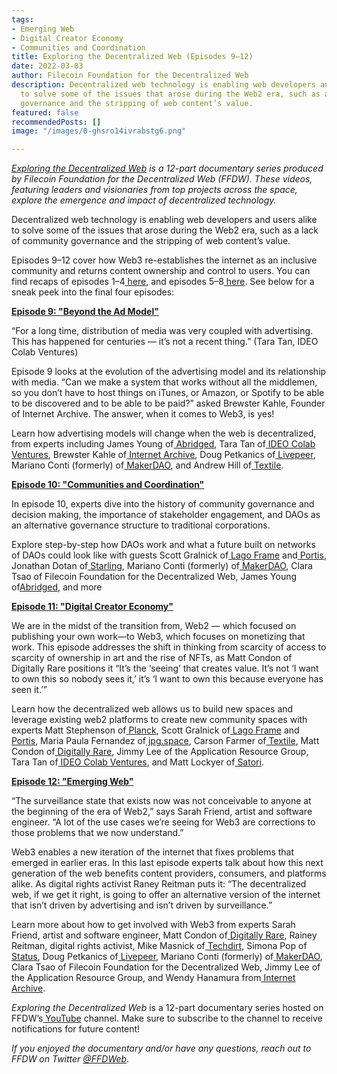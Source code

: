 ```yaml
---
tags:
- Emerging Web
- Digital Creator Economy
- Communities and Coordination
title: Exploring the Decentralized Web (Episodes 9–12)
date: 2022-03-03
author: Filecoin Foundation for the Decentralized Web
description: Decentralized web technology is enabling web developers and users alike
  to solve some of the issues that arose during the Web2 era, such as a lack of community
  governance and the stripping of web content’s value.
featured: false
recommendedPosts: []
image: "/images/0-ghsro14ivrabstg6.png"

---
```

[_Exploring the Decentralized Web_](https://www.youtube.com/watch?v=P0yfvedPY94&list=PL37YlBYJT0nmfqDnbov6lKHUyZvRfQjap&index=1) _is a 12-part documentary series produced by Filecoin Foundation for the Decentralized Web (FFDW). These videos, featuring leaders and visionaries from top projects across the space, explore the emergence and impact of decentralized technology._

Decentralized web technology is enabling web developers and users alike to solve some of the issues that arose during the Web2 era, such as a lack of community governance and the stripping of web content’s value.

Episodes 9–12 cover how Web3 re-establishes the internet as an inclusive community and returns content ownership and control to users. You can find recaps of episodes 1–4[ here](https://medium.com/@FFDWeb/check-out-our-docuseries-exploring-the-decentralized-web-b7d13e2415d), and episodes 5–8[ here](https://medium.com/@FFDWeb/exploring-the-decentralized-web-episodes-5-8-a7be0b3ff25). See below for a sneak peek into the final four episodes:

[**Episode 9: "Beyond the Ad Model"**](https://www.youtube.com/watch?v=BSvwtY05doY)

“For a long time, distribution of media was very coupled with advertising. This has happened for centuries — it’s not a recent thing.” (Tara Tan, IDEO Colab Ventures)

Episode 9 looks at the evolution of the advertising model and its relationship with media. “Can we make a system that works without all the middlemen, so you don’t have to host things on iTunes, or Amazon, or Spotify to be able to be discovered and to be able to be paid?” asked Brewster Kahle, Founder of Internet Archive. The answer, when it comes to Web3, is yes!

Learn how advertising models will change when the web is decentralized, from experts including James Young of[ Abridged](https://abridged.io/), Tara Tan of[ IDEO Colab Ventures](https://www.ideocolab.com/ventures/), Brewster Kahle of[ Internet Archive](https://archive.org/), Doug Petkanics of[ Livepeer](https://livepeer.org/), Mariano Conti (formerly) of[ MakerDAO](https://makerdao.com/en/), and Andrew Hill of[ Textile](https://www.textile.io/).

[**Episode 10: "Communities and Coordination"**](https://www.youtube.com/watch?v=kLHOV_1vlNY)

In episode 10, experts dive into the history of community governance and decision making, the importance of stakeholder engagement, and DAOs as an alternative governance structure to traditional corporations.

Explore step-by-step how DAOs work and what a future built on networks of DAOs could look like with guests Scott Gralnick of[ Lago Frame](https://lagoframe.com/) and[ Portis](https://www.portis.io/), Jonathan Dotan of[ Starling](https://www.starlinglab.org/), Mariano Conti (formerly) of[ MakerDAO](https://makerdao.com/en/), Clara Tsao of Filecoin Foundation for the Decentralized Web, James Young of[Abridged](https://abridged.io/), and more

[**Episode 11: "Digital Creator Economy"**](https://www.youtube.com/watch?v=W3weRLlFJQo)

We are in the midst of the transition from, Web2 — which focused on publishing your own work––to Web3, which focuses on monetizing that work. This episode addresses the shift in thinking from scarcity of access to scarcity of ownership in art and the rise of NFTs, as Matt Condon of Digitally Rare positions it “It’s the ‘seeing’ that creates value. It’s not ‘I want to own this so nobody sees it,’ it’s ‘I want to own this because everyone has seen it.’”

Learn how the decentralized web allows us to build new spaces and leverage existing web2 platforms to create new community spaces with experts Matt Stephenson of[ Planck](https://planckdata.com/), Scott Gralnick of[ Lago Frame](https://lagoframe.com/) and[ Portis](https://www.portis.io/), Maria Paula Fernandez of[ jpg.space](https://jpg.space/), Carson Farmer of[ Textile](https://www.textile.io/), Matt Condon of[ Digitally Rare](https://anchor.fm/digitallyrare), Jimmy Lee of the Application Resource Group, Tara Tan of[ IDEO Colab Ventures](https://www.ideocolab.com/ventures/), and Matt Lockyer of[ Satori](https://www.satoriapp.xyz/).

[**Episode 12: "Emerging Web"**](https://www.youtube.com/watch?v=sSaR7iCF86s)

“The surveillance state that exists now was not conceivable to anyone at the beginning of the era of Web2,” says Sarah Friend, artist and software engineer. “A lot of the use cases we’re seeing for Web3 are corrections to those problems that we now understand.”

Web3 enables a new iteration of the internet that fixes problems that emerged in earlier eras. In this last episode experts talk about how this next generation of the web benefits content providers, consumers, and platforms alike. As digital rights activist Raney Reitman puts it: “The decentralized web, if we get it right, is going to offer an alternative version of the internet that isn’t driven by advertising and isn’t driven by surveillance.”

Learn more about how to get involved with Web3 from experts Sarah Friend, artist and software engineer, Matt Condon of[ Digitally Rare](https://anchor.fm/digitallyrare), Rainey Reitman, digital rights activist, Mike Masnick of[ Techdirt](https://www.techdirt.com/), Simona Pop of[ Status](https://status.im/get/), Doug Petkanics of[ Livepeer](https://livepeer.org/), Mariano Conti (formerly) of[ MakerDAO](https://makerdao.com/en/), Clara Tsao of Filecoin Foundation for the Decentralized Web, Jimmy Lee of the Application Resource Group, and Wendy Hanamura from[ Internet Archive](https://archive.org/).

_Exploring the Decentralized Web_ is a 12-part documentary series hosted on FFDW’s[ YouTube](https://www.youtube.com/channel/UCbj3Hck5cwKURkZKHjg_MKQ) channel. Make sure to subscribe to the channel to receive notifications for future content!

_If you enjoyed the documentary and/or have any questions, reach out to FFDW on Twitter_ [_@FFDWeb_](https://twitter.com/ffdweb)_._
